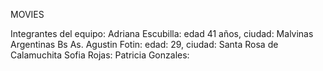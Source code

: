  MOVIES

Integrantes del equipo:
Adriana Escubilla: edad 41 años, ciudad: Malvinas Argentinas Bs As.
Agustin Fotin: edad: 29, ciudad: Santa Rosa de Calamuchita
Sofia Rojas:
Patricia Gonzales: 
